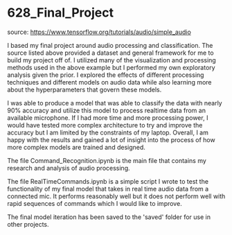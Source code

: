 # 628_Final_Project

source: https://www.tensorflow.org/tutorials/audio/simple_audio

I based my final project around audio processing and classification. The source listed above provided a dataset and general framework for me to build my project off of. I utilized many of the visualization and processing methods used in the above example but I performed my own exploratory analysis given the prior. I explored the effects of different processing techniques and different models on audio data while also learning more about the hyperparameters that govern these models. 

I was able to produce a model that was able to classify the data with nearly 90% accuracy and utilize this model to process realtime data from an available microphone. If I had more time and more processing power, I would have tested more complex architecture to try and improve the accuracy but I am limited by the constraints of my laptop. Overall, I am happy with the results and gained a lot of insight into the process of how more complex models are trained and designed.


The file Command_Recognition.ipynb is the main file that contains my research and analysis of audio processing.

The file RealTimeCommands.ipynb is a simple script I wrote to test the functionality of my final model that takes in real time audio data from a connected mic. It performs reasonably well but it does not perform well with rapid sequences of commands which I would like to improve.

The final model iteration has been saved to the 'saved' folder for use in other projects.
